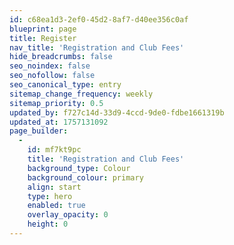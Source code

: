 ```yaml
---
id: c68ea1d3-2ef0-45d2-8af7-d40ee356c0af
blueprint: page
title: Register
nav_title: 'Registration and Club Fees'
hide_breadcrumbs: false
seo_noindex: false
seo_nofollow: false
seo_canonical_type: entry
sitemap_change_frequency: weekly
sitemap_priority: 0.5
updated_by: f727c14d-33d9-4ccd-9de0-fdbe1661319b
updated_at: 1757131092
page_builder:
  -
    id: mf7kt9pc
    title: 'Registration and Club Fees'
    background_type: Colour
    background_colour: primary
    align: start
    type: hero
    enabled: true
    overlay_opacity: 0
    height: 0
---
```

